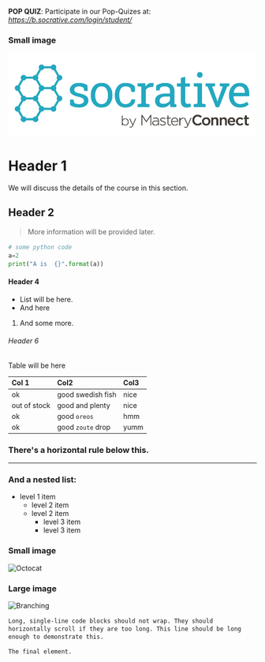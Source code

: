 **POP QUIZ**: 
Participate in our Pop-Quizes at:
_https://b.socrative.com/login/student/_ 
### Small image

![Socrative](logo_new_socrative.png)

# Header 1
We will discuss the details of the course in this section. 
## Header 2
> More information will be provided later. 


```python code will be displayed here
# some python code 
a=2
print("A is  {}".format(a))
```


#### Header 4

*   List will be here.
*   And here
1.  And some more.

###### Header 6
Table will be here

| Col 1        | Col2              | Col3 |
|:-------------|:------------------|:------|
| ok           | good swedish fish | nice  |
| out of stock | good and plenty   | nice  |
| ok           | good `oreos`      | hmm   |
| ok           | good `zoute` drop | yumm  |

### There's a horizontal rule below this.


* * *

### And a nested list:

- level 1 item
  - level 2 item
  - level 2 item
    - level 3 item
    - level 3 item

### Small image

![Octocat](https://assets-cdn.github.com/images/icons/emoji/octocat.png)

### Large image

![Branching](https://guides.github.com/activities/hello-world/branching.png)


```
Long, single-line code blocks should not wrap. They should horizontally scroll if they are too long. This line should be long enough to demonstrate this.
```

```
The final element.
```
